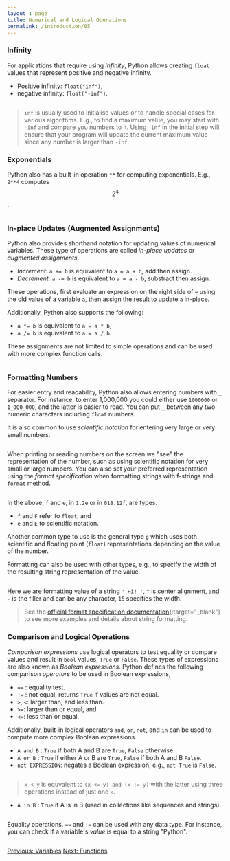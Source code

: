 ```yaml
---
layout : page
title: Numerical and Logical Operations 
permalink: /introduction/05
---
```


<script src="https://cdn.mathjax.org/mathjax/latest/MathJax.js?config=TeX-AMS-MML_HTMLorMML" type="text/javascript">
</script>

### Infinity

For applications that require using *infinity*, Python allows creating `float`
values that represent positive and negative infinity.

- Positive infinity: `float("inf")`,
- negative infinity: `float("-inf")`.

<div class="language-python highlighter-rouge">
<pre class="highlight"><script type="py-editor" worker>
print(float("inf"))
</script></pre></div>

> `inf` is usually used to initialise values or to handle special cases for
various algorithms. E.g., to find a maximum value, you may start with `-inf`
and compare you numbers to it. Using `-inf` in the initial step will ensure
that your program will update the current maximum value since any number
is larger than `-inf`.

### Exponentials

Python also has a built-in operation `**` for computing exponentials. E.g.,
`2**4` computes $$2^4$$.

<div class="language-python highlighter-rouge">
<pre class="highlight"><script type="py-editor" worker>
print(2**4)
</script></pre></div>

### In-place Updates (Augmented Assignments)

Python also provides shorthand notation for updating values of numerical variables.
These type of operations are called *in-place updates* or *augmented assignments*.

- *Increment*: `a += b` is equivalent to `a = a + b`, add then assign.
- *Decrement*: `a -= b` is equivalent to `a = a - b`, substract then assign.

These operations, first evaluate an expression on the right side of `=` using the
old value of a variable `a`, then assign the result to update `a` in-place.

Additionally, Python also supports the following:

- `a *= b` is equivalent to `a = a * b`,
- `a /= b` is equivalent to `a = a / b`.

These assignments are not limited to simple operations and can be used with more
complex function calls.

<div class="language-python highlighter-rouge">
<pre class="highlight"><script type="py-editor" worker>
x = 1
print(x)

x += (x + 1)**3
'''
Equivalent to
   temp_val = x + (x + 1)**3
   x = temp_val
'''
print(x)

x /= 2
print(x)
</script></pre></div>

### Formatting Numbers

For easier entry and readability, Python also allows entering numbers with
`_` separator. For instance, to enter 1,000,000 you could either use
`1000000` or `1_000_000`, and the latter is easier to read. You can put `_` between
any two numeric characters including `float` numbers.

It is also common to use *scientific notation* for entering very large or
very small numbers.

<div class="language-python highlighter-rouge">
<pre class="highlight"><script type="py-editor" worker>
large = 1_000_000_000
print(f"large = {large}")

small = 1 / large
print(f"small = {small}") # automatically uses sci notation
</script></pre></div>

When printing or reading numbers on the screen we "see" the representation of
the number, such as using scientific notation for very small or large numbers.
You can also set your preferred representation using the *format specification*
when formatting strings with f-strings and `format` method.

<div class="language-python highlighter-rouge">
<pre class="highlight"><script type="py-editor" worker>
large = 1_000_000_000
print(f"large = {large :1.2e}")

small = 1 / large
print(f"small = {small :.9f}")

print(f"small = {small :18.12f}")
print( "small = " + format(small, "018.12f"))
</script></pre></div>

In the above, `f` and `e`, in `1.2e` or in `018.12f`, are types.

- `f` and `F` refer to `float`, and
- `e` and `E` to scientific notation.

Another common type to use is the general type `g` which
uses both scientific and floating point (`float`) representations depending on
the value of the number.

Formatting can also be used with other types, e.g., to specify the width of
the resulting string representation of the value.

<div class="language-python highlighter-rouge">
<pre class="highlight"><script type="py-editor" worker>
print(f"{' Hi! ':-^15}")
</script></pre></div>

Here we are formatting value of a string `' Hi! '`, `^` is center alignment, and
`-` is the filler and can be any character, `15` specifies the width.

> See the
[official format specification documentation](https://docs.python.org/3/library/string.html#format-specification-mini-language){:target="_blank"}
to see more examples and details about string formatting.

### Comparison and Logical Operations

*Comparison expressions* use logical operators to test equality or compare
values and result in `bool` values, `True` or `False`. These types of expressions
are also known as *Boolean expressions*. Python defines the following
comparison *operators* to be used in Boolean expressions,

- `==` : equality test.
- `!=` : not equal, returns `True` if values are not equal.
- `>`, `<`: larger than, and less than.
- `>=`: larger than or equal, and
- `<=`: less than or equal.

Additionally, built-in logical operators `and`, `or`, `not`, and `in` can be
used to compute more complex Boolean expressions.

- `A and B` : `True` if both A and B are `True`, `False` otherwise.
- `A or B` : `True` if either A or B are `True`, `False` if both A and B `False`.
- `not EXPRESSION`: negates a Boolean expression, e.g., `not True` is `False`.

<div class="language-python highlighter-rouge">
<pre class="highlight"><script type="py-editor" worker>
x, y = 21, 42
print(x == y)
print(x < y)
print((x <= y) and (x != y))
</script></pre></div>

> `x < y` is equvalent to  `(x <= y) and (x != y)` with the latter using three
operations instead of just one `<`.

- `A in B` : `True` if A is in B (used in collections like sequences and
strings).

<div class="language-python highlighter-rouge">
<pre class="highlight"><script type="py-editor" worker>
is_member = "Tea" in "Team"
print(is_member)
</script></pre></div>

Equality operations, `==` and `!=` can be used with any data type. For instance,
you can check if a variable's *value* is equal to a string "Python".

<div class="language-python highlighter-rouge">
<pre class="highlight"><script type="py-editor" worker>
x = "Python"
y = "P" + "y" + "t" + "h" + "o" + "n"
print(x == y)
print(x == 42)
print(x == "abcdef")
</script></pre></div>

<div class="prevnextlinks">
    <a id="previous" href="04">Previous: Variables</a>
    <a id="next" href="06">Next: Functions</a>
</div>
<script src="{{ '/assets/js/navigation.js' | relative_url }}" defer></script>
